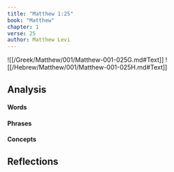```yaml
---
title: "Matthew 1:25"
book: "Matthew"
chapter: 1
verse: 25
author: Matthew Levi
---
```

![[/Greek/Matthew/001/Matthew-001-025G.md#Text]]
![[/Hebrew/Matthew/001/Matthew-001-025H.md#Text]]

## Analysis

#### Words

#### Phrases

#### Concepts

## Reflections
